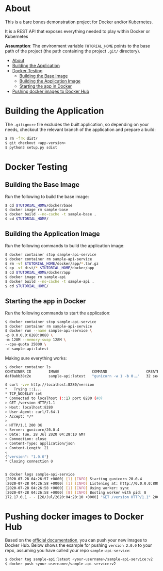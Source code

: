 # About

This is a bare bones demonstration project for Docker and/or Kubernetes.

It is a REST API that exposes everything needed to play within Docker or Kubernetes

**Assumption**: The environment variable `TUTORIAL_HOME` points to the base path of the project (the path containing the project `.git/` directory).

- [About](#about)
- [Building the Application](#building-the-application)
- [Docker Testing](#docker-testing)
  - [Building the Base Image](#building-the-base-image)
  - [Building the Application Image](#building-the-application-image)
  - [Starting the app in Docker](#starting-the-app-in-docker)
- [Pushing docker images to Docker Hub](#pushing-docker-images-to-docker-hub)


# Building the Application

The `.gitignore` file excludes the built application, so depending on your needs, checkout the relevant branch of the application and prepare a build:

```bash
$ rm -frR dist/
$ git checkout <app-version>
$ python3 setup.py sdist
```

# Docker Testing

## Building the Base Image

Run the following to build the base image:

```bash
$ cd $TUTORIAL_HOME/docker/base
$ docker image rm sample-base
$ docker build --no-cache -t sample-base .
$ cd $TUTORIAL_HOME/
```

## Building the Application Image

Run the following commands to build the application image:

```bash
$ docker container stop sample-api-service
$ docker container rm sample-api-service
$ rm -vf $TUTORIAL_HOME/docker/app/*.tar.gz
$ cp -vf dist/* $TUTORIAL_HOME/docker/app
$ cd $TUTORIAL_HOME/docker/app
$ docker image rm sample-api
$ docker build --no-cache -t sample-api .
$ cd $TUTORIAL_HOME/
```

## Starting the app in Docker

Run the following commands to start the application:

```bash
$ docker container stop sample-api-service
$ docker container rm sample-api-service
$ docker run --name sample-api-service \
-p 0.0.0.0:8280:8080 \
-m 128M --memory-swap 128M \
--cpu-quota 25000 \
-d sample-api:latest
```

Making sure everything works:

```bash
$ docker container ls
CONTAINER ID        IMAGE               COMMAND                  CREATED             STATUS              PORTS                              NAMES
daf8abb38c2e        sample-api:latest   "gunicorn -w 1 -b 0.…"   32 seconds ago      Up 30 seconds       0.0.0.0:8280->8080/tcp             sample-api-service

$ curl -vvv http://localhost:8280/version
*   Trying ::1...
* TCP_NODELAY set
* Connected to localhost (::1) port 8280 (#0)
> GET /version HTTP/1.1
> Host: localhost:8280
> User-Agent: curl/7.64.1
> Accept: */*
>
< HTTP/1.1 200 OK
< Server: gunicorn/20.0.4
< Date: Tue, 28 Jul 2020 04:28:10 GMT
< Connection: close
< Content-Type: application/json
< Content-Length: 21
<
{"version": "1.0.0"}
* Closing connection 0


$ docker logs sample-api-service
[2020-07-28 04:26:57 +0000] [1] [INFO] Starting gunicorn 20.0.4
[2020-07-28 04:26:58 +0000] [1] [INFO] Listening at: http://0.0.0.0:8080 (1)
[2020-07-28 04:26:58 +0000] [1] [INFO] Using worker: sync
[2020-07-28 04:26:58 +0000] [8] [INFO] Booting worker with pid: 8
172.17.0.1 - - [28/Jul/2020:04:28:10 +0000] "GET /version HTTP/1.1" 200 21 "-" "curl/7.64.1"
```

# Pushing docker images to Docker Hub

Based on the [official documentation](), you can push your new images to Docker Hub. Below shows the example for pushing `version 2.0.0` to your repo, assuming you have called your repo `sample-api-service`:

```bash
$ docker tag sample-api:latest <your-username>/sample-api-service:v2
$ docker push <your-username>/sample-api-service:v2
```
